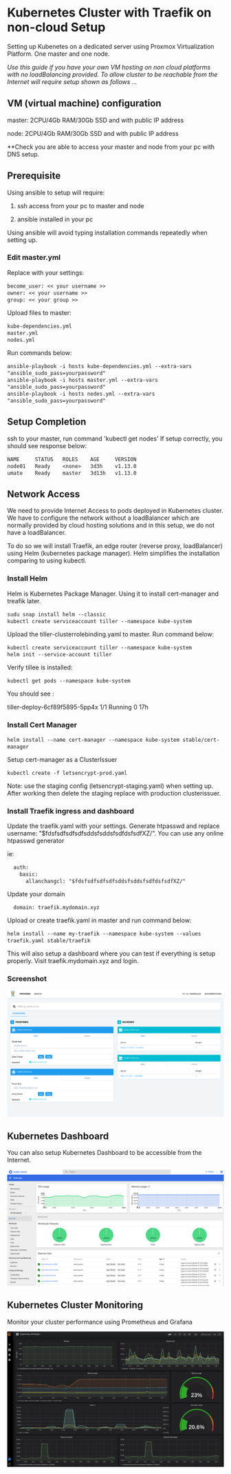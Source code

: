# Kubernetes Cluster with Traefik on non-cloud Setup

Setting up Kubenetes on a dedicated server using Proxmox
Virtualization Platform. One master and one node.

*Use this guide if you have your own VM hosting on non cloud platforms with no loadBalancing provided. To allow cluster to be reachable from the Internet will require setup shown as follows ...*

## VM (virtual machine) configuration
master: 2CPU/4Gb RAM/30Gb SSD and with public IP address

node: 2CPU/4Gb RAM/30Gb SSD and with public IP address

**Check you are able to access your master and node from your pc with DNS setup.

## Prerequisite
Using ansible to setup will require:

1) ssh access from your pc to master and node

2) ansible installed in your pc

Using ansible will avoid typing installation commands repeatedly when setting up.

### Edit master.yml
Replace with your settings:

```
become_user: << your username >>
owner: << your username >>
group: << your group >>
```

Upload files to master:
```
kube-dependencies.yml
master.yml
nodes.yml
```

Run commands below:
```
ansible-playbook -i hosts kube-dependencies.yml --extra-vars "ansible_sudo_pass=yourpassword"
ansible-playbook -i hosts master.yml --extra-vars "ansible_sudo_pass=yourpassword"
ansible-playbook -i hosts nodes.yml --extra-vars "ansible_sudo_pass=yourpassword"
```

## Setup Completion
ssh to your master, run command 'kubectl get nodes'
If setup correctly, you should see response below:

```
NAME     STATUS   ROLES    AGE     VERSION
node01   Ready    <none>   3d3h    v1.13.0
umate    Ready    master   3d13h   v1.13.0
```


## Network Access
We need to provide Internet Access to pods deployed in Kubernetes cluster. We have to configure the network without a loadBalancer which are normally provided by cloud hosting solutions and in this setup, we do not have a loadBalancer.

To do so we will install Traefik, an edge router (reverse proxy, loadBalancer) using Helm (kubernetes package manager). Helm simplifies the installation comparing to using kubectl.

### Install Helm
Helm is Kubernetes Package Manager. Using it to install cert-manager and treafik later.

```
sudu snap install helm --classic
kubectl create serviceaccount tiller --namespace kube-system
```

Upload the tiller-clusterrolebinding.yaml to master. Run command below:
```
kubectl create serviceaccount tiller --namespace kube-system
helm init --service-account tiller
```

Verify tillee is installed:
```
kubectl get pods --namespace kube-system
```

You should see :

tiller-deploy-6cf89f5895-5pp4x   1/1     Running   0          17h

### Install Cert Manager
```
helm install --name cert-manager --namespace kube-system stable/cert-manager
```


Setup cert-manager as a ClusterIssuer
```
kubectl create -f letsencrypt-prod.yaml

```
Note: use the staging config (letsencrypt-staging.yaml) when setting up. After working then delete the staging replace with production clusterissuer.

### Install Traefik ingress and dashboard
Update the traefik.yaml with  your settings. Generate htpasswd and replace 
username: "$fdsfsdfsdfsdfsddsfsddsfsdfdsfsdfXZ/". You can use any online htpasswd generator

ie:
```
  auth:
    basic:
      allanchangcl: "$fdsfsdfsdfsdfsddsfsddsfsdfdsfsdfXZ/"
```

Update your domain
```
  domain: traefik.mydomain.xyz
```
Upload or create traefik.yaml in master and run command below:

```
helm install --name my-traefik --namespace kube-system --values traefik.yaml stable/traefik
```

This will also setup a dashboard where you can test if everything is setup properly. Visit traefik.mydomain.xyz and login. 

### Screenshot

![Traefik Dashboard](traefik-dashboard.png)

## Kubernetes Dashboard
You can also setup Kubernetes Dashboard to be accessible from the Internet.

![Kubernetes Dashboard](kubernetes-dashboard.png)

## Kubernetes Cluster Monitoring
Monitor your cluster performance using Prometheus and Grafana

![Kubernetes Cluster Monitoring](kubernetes-prometheus-grafana.png)
